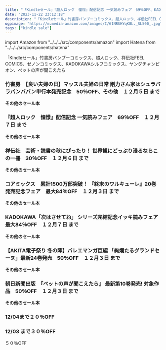 ```yaml
---
title: "「Kindleセール」『超人ロック　憧憬』配信記念 一気読みフェア　69％OFF、KADOKAWA「次はさせてね」 シリーズ完結記念イッキ読みフェア　最大84％OFF、朝日新聞出版　『ペットの声が聞こえたら』 最新第10巻発売! 対象作品　50％OFF"
date: "2023-11-22 23:12:18"
description: "「Kindleセール」竹書房バンブーコミックス、超人ロック、祥伝社FEEL COMICS、ゼノンコミックス、KADOKAWAシルフコミックス、ヤングチャンピオン、ペットの声が聞こえたら"
ogpimage: "https://m.media-amazon.com/images/I/61NRUHYqK8L._SL500_.jpg"
tags: ["kindle sale"]
---
```

import Amazon from "../../../src/components/amazon"
import Hatena from "../../../src/components/hatena"

「Kindleセール」竹書房バンブーコミックス、超人ロック、祥伝社FEEL COMICS、ゼノンコミックス、KADOKAWAシルフコミックス、ヤングチャンピオン、ペットの声が聞こえたら



### 竹書房　【良い夫婦の日】マッスル夫婦の日常 剛力さん家はシュラバラバンババン単行本発売記念　50％OFF、その他　１２月５日 まで


<Amazon asin="B00Q4ODEN6" />



<Amazon asin="B00N4LIBCG" />



<Amazon asin="B00OT39LJK" />


**その他のセール本**

<Hatena src="https://kyukyunyorituryo.github.io/kindle_sale/20231205s36935/" title=""/>

### 『超人ロック　憧憬』配信記念 一気読みフェア　69％OFF　１２月７日 まで


<Amazon asin="B00C41BRHI" />



<Amazon asin="B00C41BS0Y" />



<Amazon asin="B00C41BR9G" />


**その他のセール本**

<Hatena src="https://kyukyunyorituryo.github.io/kindle_sale/20231207s36816/" title=""/>

### 祥伝社　芸術・読書の秋にぴったり！ 世界観にどっぷり浸るならこの一冊　30％OFF　１２月６日 まで


<Amazon asin="B0C7QNW9BH" />



<Amazon asin="B0BSFFD6D3" />


<Amazon asin="B0BQ6TCWX7" />


**その他のセール本**

<Hatena src="https://kyukyunyorituryo.github.io/kindle_sale/20231206s36826/" title=""/>

### コアミックス　累計1500万部突破！ 『終末のワルキューレ』20巻発売記念フェア　最大84％OFF　１２月３日 まで

<Amazon asin="B0963H65LZ" />


<Amazon asin="B08PYX64V4" />


<Amazon asin="B07TSNFQ9W" />


**その他のセール本**

<Hatena src="https://kyukyunyorituryo.github.io/kindle_sale/20231203s36812/" title=""/>

### KADOKAWA「次はさせてね」 シリーズ完結記念イッキ読みフェア　最大84％OFF　１２月７日 まで

<Amazon asin="B0BV5KKPR1" />


<Amazon asin="B01BUR1USC" />


<Amazon asin="B014VQYH6Q" />


**その他のセール本**

<Hatena src="https://kyukyunyorituryo.github.io/kindle_sale/20231207s36827/" title=""/>

### 【AKITA電子祭り 冬の陣】バレエマンガ巨編 「絢爛たるグランドセーヌ」最新24巻発売　50％OFF　１２月３日 まで

<Amazon asin="B0B462YWGX" />


<Amazon asin="B0B45YHWW7" />


<Amazon asin="B0B45ZY3ND" />


**その他のセール本**

<Hatena src="https://kyukyunyorituryo.github.io/kindle_sale/20231203s36849/" title=""/>

### 朝日新聞出版　『ペットの声が聞こえたら』 最新第10巻発売! 対象作品　50％OFF　１２月３日 まで

<Amazon asin="B073XGQNJK" />


<Amazon asin="B0B6MVN6DT" />


**その他のセール本**

<Hatena src="https://kyukyunyorituryo.github.io/kindle_sale/20231203s36837/" title=""/>

### 12/04まで２０％OFF

<Amazon asin="B00TY28HT6" />

<Amazon asin="B08DFS31HX" />

<Amazon asin="B094VNT9LW" />

### 12/03 まで３０％OFF

<Amazon asin="B08CRMGCXX" />

<Amazon asin="B09CT2RKVH" />

<Amazon asin="B0BVTRQ1WZ" />

<Amazon asin="B0BMG4HN8X" />



５０％OFF

<Amazon asin="B00L0QZ6GG" />

